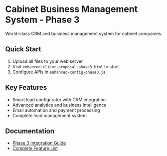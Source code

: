 # Cabinet Business Management System - Phase 3

World-class CRM and business management system for cabinet companies.

## Quick Start
1. Upload all files to your web server
2. Visit `enhanced-client-proposal-phase3.html` to start
3. Configure APIs in `enhanced-config-phase3.js`

## Key Features
- Smart lead configurator with CRM integration
- Advanced analytics and business intelligence  
- Email automation and payment processing
- Complete lead management system

## Documentation
- [Phase 3 Integration Guide](Phase-3-Integration-Guide.md)
- [Complete Feature List](Phase-3-Completion-Summary.md)